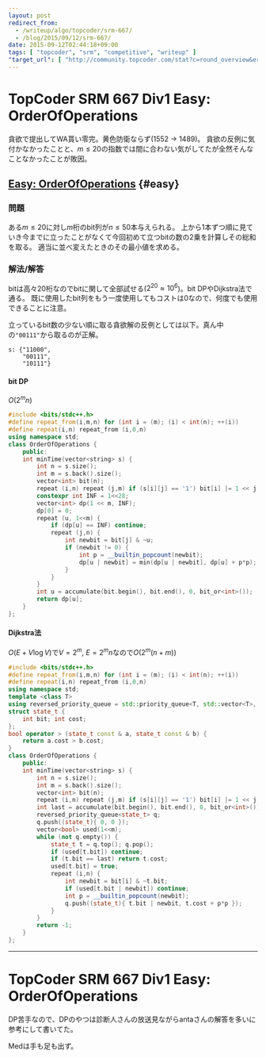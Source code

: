 ```yaml
---
layout: post
redirect_from:
  - /writeup/algo/topcoder/srm-667/
  - /blog/2015/09/12/srm-667/
date: 2015-09-12T02:44:18+09:00
tags: [ "topcoder", "srm", "competitive", "writeup" ]
"target_url": [ "http://community.topcoder.com/stat?c=round_overview&er=5&rd=16547" ]
---
```


# TopCoder SRM 667 Div1 Easy: OrderOfOperations

貪欲で提出してWA貰い零完。黄色防衛ならず(1552 -> 1489)。
貪欲の反例に気付かなかったことと、$m \le 20$の指数では間に合わない気がしてたが全然そんなことなかったことが敗因。

<!-- more -->

## [Easy: OrderOfOperations](http://community.topcoder.com/stat?c=problem_statement&pm=13987&rd=16547) {#easy}

### 問題

ある$m \le 20$に対し$m$桁のbit列が$n \le 50$本与えられる。
上から1本ずつ順に見ていき今までに立ったことがなくて今回初めて立つbitの数の2乗を計算しその総和を取る。
適当に並べ変えたときのその最小値を求める。

### 解法/解答

bitは高々20桁なのでbitに関して全部試せる($2^{20} \approx 10^6$)。bit DPやDijkstra法で通る。
既に使用したbit列をもう一度使用してもコストは0なので、何度でも使用できることに注意。

立っているbit数の少ない順に取る貪欲解の反例としては以下。真ん中の`"00111"`から取るのが正解。

``` plain
s: {"11000",
    "00111",
    "10111"}
```

#### bit DP

$O(2^mn)$

``` c++
#include <bits/stdc++.h>
#define repeat_from(i,m,n) for (int i = (m); (i) < int(n); ++(i))
#define repeat(i,n) repeat_from (i,0,n)
using namespace std;
class OrderOfOperations {
    public:
    int minTime(vector<string> s) {
        int n = s.size();
        int m = s.back().size();
        vector<int> bit(n);
        repeat (i,n) repeat (j,m) if (s[i][j] == '1') bit[i] |= 1 << j;
        constexpr int INF = 1<<28;
        vector<int> dp(1 << m, INF);
        dp[0] = 0;
        repeat (u, 1<<m) {
            if (dp[u] == INF) continue;
            repeat (j,n) {
                int newbit = bit[j] & ~u;
                if (newbit != 0) {
                    int p = __builtin_popcount(newbit);
                    dp[u | newbit] = min(dp[u | newbit], dp[u] + p*p);
                }
            }
        }
        int u = accumulate(bit.begin(), bit.end(), 0, bit_or<int>());
        return dp[u];
    }
};
```

#### Dijkstra法

$O(E + V\log V)$で$V = 2^m$, $E = 2^mn$なので$O(2^m(n + m))$

``` c++
#include <bits/stdc++.h>
#define repeat_from(i,m,n) for (int i = (m); (i) < int(n); ++(i))
#define repeat(i,n) repeat_from (i,0,n)
using namespace std;
template <class T>
using reversed_priority_queue = std::priority_queue<T, std::vector<T>, std::greater<T> >;
struct state_t {
    int bit; int cost;
};
bool operator > (state_t const & a, state_t const & b) {
    return a.cost > b.cost;
}
class OrderOfOperations {
    public:
    int minTime(vector<string> s) {
        int n = s.size();
        int m = s.back().size();
        vector<int> bit(n);
        repeat (i,n) repeat (j,m) if (s[i][j] == '1') bit[i] |= 1 << j;
        int last = accumulate(bit.begin(), bit.end(), 0, bit_or<int>());
        reversed_priority_queue<state_t> q;
        q.push((state_t){ 0, 0 });
        vector<bool> used(1<<m);
        while (not q.empty()) {
            state_t t = q.top(); q.pop();
            if (used[t.bit]) continue;
            if (t.bit == last) return t.cost;
            used[t.bit] = true;
            repeat (i,n) {
                int newbit = bit[i] & ~t.bit;
                if (used[t.bit | newbit]) continue;
                int p = __builtin_popcount(newbit);
                q.push((state_t){ t.bit | newbit, t.cost + p*p });
            }
        }
        return -1;
    }
};
```

---

# TopCoder SRM 667 Div1 Easy: OrderOfOperations

DP苦手なので、DPのやつは診断人さんの放送見ながらantaさんの解答を多いに参考にして書いてた。

Medは手も足も出ず。
